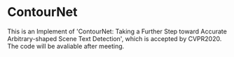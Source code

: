 # ContourNet
This is an Implement of 'ContourNet: Taking a Further Step toward Accurate Arbitrary-shaped Scene Text Detection', which is accepted by CVPR2020. The code will be avaliable after meeting.
